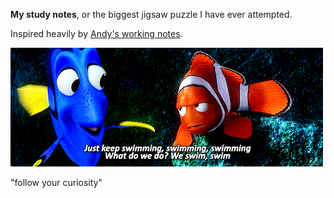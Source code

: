 **My study notes**, or the biggest jigsaw puzzle I have ever attempted.

Inspired heavily by [Andy's working notes](https://notes.andymatuschak.org/).

![](./dory.gif)

"follow your curiosity"